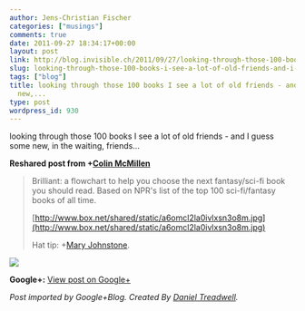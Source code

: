 ```yaml
---
author: Jens-Christian Fischer
categories: ["musings"]
comments: true
date: 2011-09-27 18:34:17+00:00
layout: post
link: http://blog.invisible.ch/2011/09/27/looking-through-those-100-books-i-see-a-lot-of-old-friends-and-i-guess-some-new/
slug: looking-through-those-100-books-i-see-a-lot-of-old-friends-and-i-guess-some-new
tags: ["blog"]
title: looking through those 100 books I see a lot of old friends - and I guess some
  new,...
type: post
wordpress_id: 930
---
```


looking through those 100 books I see a lot of old friends - and I guess some new, in the waiting, friends...  
  
**Reshared post from +[Colin McMillen](https://plus.google.com/107814003053721091970)**  


<blockquote>Brilliant: a flowchart to help you choose the next fantasy/sci-fi book you should read. Based on NPR's list of the top 100 sci-fi/fantasy books of all time.  
  
[http://www.box.net/shared/static/a6omcl2la0ivlxsn3o8m.jpg](http://www.box.net/shared/static/a6omcl2la0ivlxsn3o8m.jpg)  
  
Hat tip: +[Mary Johnstone](https://plus.google.com/110689392074076714487).</blockquote>

  
[![](http://www.box.net/shared/static/a6omcl2la0ivlxsn3o8m.jpg)](http://www.box.net/shared/static/a6omcl2la0ivlxsn3o8m.jpg)

**Google+:** [View post on Google+](https://plus.google.com/109789939743085010576/posts/G3Cqoy5q2fs)

  
  
_Post imported by Google+Blog.  Created By [Daniel Treadwell](http://minimali.se/)._
